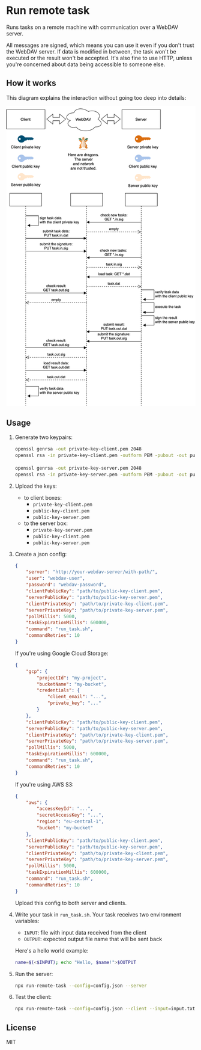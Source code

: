 # Run remote task

Runs tasks on a remote machine with communication over a WebDAV server.

All messages are signed, which means you can use it even if you don't trust the WebDAV server. 
If data is modified in between, the task won't be executed or the result won't be accepted.
It's also fine to use HTTP, unless you're concerned about data being accessible to someone else.

## How it works

This diagram explains the interaction without going too deep into details:

<img src="docs/diagram.png" width="589" />

## Usage

1. Generate two keypairs:

    ```sh
    openssl genrsa -out private-key-client.pem 2048
    openssl rsa -in private-key-client.pem -outform PEM -pubout -out public-key-client.pem
    
    openssl genrsa -out private-key-server.pem 2048
    openssl rsa -in private-key-server.pem -outform PEM -pubout -out public-key-server.pem
    ```

2. Upload the keys:

    * to client boxes:
        * `private-key-client.pem`
        * `public-key-client.pem`
        * `public-key-server.pem`
    * to the server box:
        * `private-key-server.pem`
        * `public-key-client.pem`
        * `public-key-server.pem`

3. Create a json config:

    ```json
    {
        "server": "http://your-webdav-server/with-path/",
        "user": "webdav-user",
        "password": "webdav-password",
        "clientPublicKey": "path/to/public-key-client.pem",
        "serverPublicKey": "path/to/public-key-server.pem",
        "clientPrivateKey": "path/to/private-key-client.pem",
        "serverPrivateKey": "path/to/private-key-server.pem",
        "pollMillis": 5000,
        "taskExpirationMillis": 600000,
        "command": "run_task.sh",
        "commandRetries": 10
    }
    ```

   If you're using Google Cloud Storage:
   ```json
   {
       "gcp": {
           "projectId": "my-project",
           "bucketName": "my-bucket",
           "credentials": {
               "client_email": "...",
               "private_key": "..."
           }
       },
       "clientPublicKey": "path/to/public-key-client.pem",
       "serverPublicKey": "path/to/public-key-server.pem",
       "clientPrivateKey": "path/to/private-key-client.pem",
       "serverPrivateKey": "path/to/private-key-server.pem",
       "pollMillis": 5000,
       "taskExpirationMillis": 600000,
       "command": "run_task.sh",
       "commandRetries": 10
   }
   ```
   
   If you're using AWS S3:
   ```json
   {
       "aws": {
           "accessKeyId": "...",
           "secretAccessKey": "...",
           "region": "eu-central-1",
           "bucket": "my-bucket"
       },
       "clientPublicKey": "path/to/public-key-client.pem",
       "serverPublicKey": "path/to/public-key-server.pem",
       "clientPrivateKey": "path/to/private-key-client.pem",
       "serverPrivateKey": "path/to/private-key-server.pem",
       "pollMillis": 5000,
       "taskExpirationMillis": 600000,
       "command": "run_task.sh",
       "commandRetries": 10
   }
   ```
   
   Upload this config to both server and clients.

4. Write your task in `run_task.sh`. Your task receives two environment variables: 
    * `INPUT`: file with input data received from the client
    * `OUTPUT`: expected output file name that will be sent back

    Here's a hello world example:
    
    ```sh
    name=$(<$INPUT); echo "Hello, $name!">$OUTPUT
    ```

5. Run the server:

    ```sh
    npx run-remote-task --config=config.json --server
    ```

6. Test the client:

    ```sh
   npx run-remote-task --config=config.json --client --input=input.txt
    ```

## License

MIT
